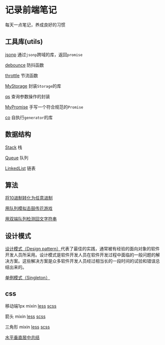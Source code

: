 # 记录前端笔记

每天一点笔记，养成良好的习惯

## 工具库(utils)

[jsonp](./src/utils/jsonp/README.md) 通过`jsonp`跨域的库，返回`promise`

[debounce](./src/utils/debounce/README.md) 防抖函数

[throttle](./src/utils/throttle/README.md) 节流函数

[MyStorage](./src/utils/storage/README.md) 封装`Storage`的库

[qs](./src/utils/qs/README.md) 查询参数操作的封装

[MyPromise](./src/utils/promise/README.md) 手写一个符合规范的`Promise`

[co](./src/utils/co/README.md) 自执行`generator`的库

## 数据结构

[Stack](./src/data-structures/Stack/README.md) 栈

[Queue](./src/data-structures/Queue/README.md) 队列

[LinkedList](./src/data-structures/LinkedList/README.md) 链表

## 算法

[将10进制转化为任意进制](./src/algorithms/baseConverter/baseConverter.ts)

[用队列模拟击鼓传花游戏](./src/algorithms/flowerDrumTransfer/flowerDrumTransfer.ts)

[用双端队列检测回文字符串](./src/algorithms/palindromeChecker/palindromeChecker.ts)

## 设计模式

[设计模式（Design pattern）](./src/design-patterns/README.md)代表了最佳的实践，通常被有经验的面向对象的软件开发人员所采用。设计模式是软件开发人员在软件开发过程中面临的一般问题的解决方案。这些解决方案是众多软件开发人员经过相当长的一段时间的试验和错误总结出来的。

[单例模式（Singleton）](./src/design-patterns/singleton/README.md)

## css

移动端1px mixin [less](./src/css/less/border-mixin.less) [scss](./src/css/scss/border-mixin.scss)

箭头 mixin [less](./src/css/less/arrow-mixin.less) [scss](./src/css/scss/arrow-mixin.scss)

三角形 mixin [less](./src/css/less/triangle-mixin.less) [scss](./src/css/scss/triangle-mixin.scss)

[水平垂直居中总结](./src/css/水平垂直居中.md)
